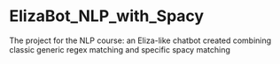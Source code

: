 # ElizaBot_NLP_with_Spacy
 The project for the NLP course: an Eliza-like chatbot created combining classic generic regex matching and specific spacy matching
